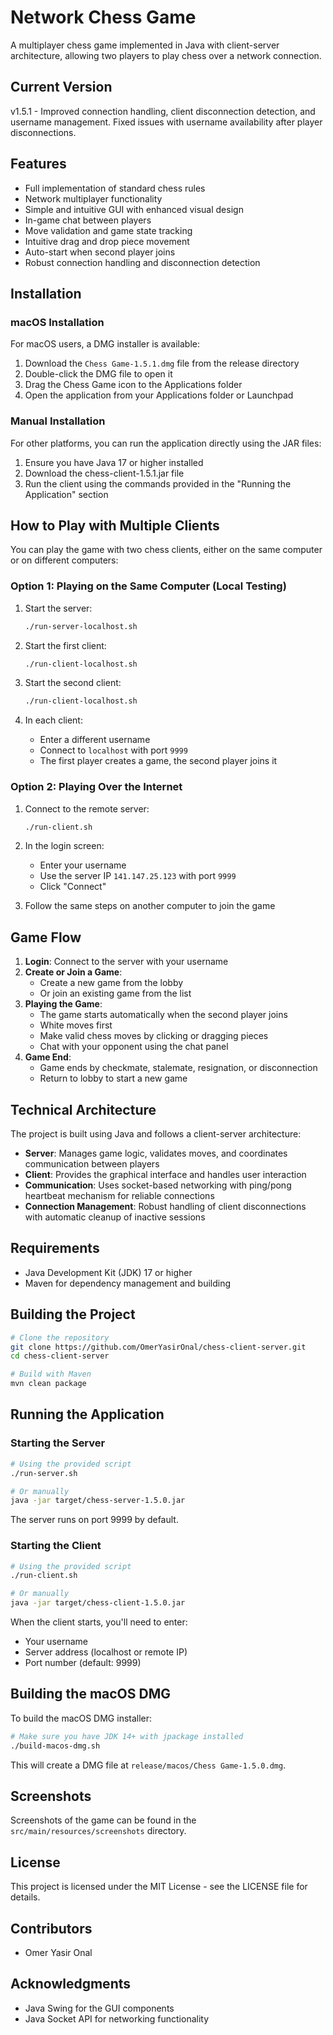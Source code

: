 # Network Chess Game

A multiplayer chess game implemented in Java with client-server architecture, allowing two players to play chess over a network connection.

## Current Version
v1.5.1 - Improved connection handling, client disconnection detection, and username management. Fixed issues with username availability after player disconnections.

## Features

- Full implementation of standard chess rules
- Network multiplayer functionality
- Simple and intuitive GUI with enhanced visual design
- In-game chat between players
- Move validation and game state tracking
- Intuitive drag and drop piece movement
- Auto-start when second player joins
- Robust connection handling and disconnection detection

## Installation

### macOS Installation
For macOS users, a DMG installer is available:
1. Download the `Chess Game-1.5.1.dmg` file from the release directory
2. Double-click the DMG file to open it
3. Drag the Chess Game icon to the Applications folder
4. Open the application from your Applications folder or Launchpad

### Manual Installation
For other platforms, you can run the application directly using the JAR files:
1. Ensure you have Java 17 or higher installed
2. Download the chess-client-1.5.1.jar file
3. Run the client using the commands provided in the "Running the Application" section

## How to Play with Multiple Clients

You can play the game with two chess clients, either on the same computer or on different computers:

### Option 1: Playing on the Same Computer (Local Testing)

1. Start the server:
   ```bash
   ./run-server-localhost.sh
   ```

2. Start the first client:
   ```bash
   ./run-client-localhost.sh
   ```
   
3. Start the second client:
   ```bash
   ./run-client-localhost.sh
   ```

4. In each client:
   - Enter a different username
   - Connect to `localhost` with port `9999`
   - The first player creates a game, the second player joins it

### Option 2: Playing Over the Internet

1. Connect to the remote server:
   ```bash
   ./run-client.sh
   ```

2. In the login screen:
   - Enter your username
   - Use the server IP `141.147.25.123` with port `9999`
   - Click "Connect"

3. Follow the same steps on another computer to join the game

## Game Flow

1. **Login**: Connect to the server with your username
2. **Create or Join a Game**: 
   - Create a new game from the lobby
   - Or join an existing game from the list
3. **Playing the Game**:
   - The game starts automatically when the second player joins
   - White moves first
   - Make valid chess moves by clicking or dragging pieces
   - Chat with your opponent using the chat panel
4. **Game End**:
   - Game ends by checkmate, stalemate, resignation, or disconnection
   - Return to lobby to start a new game

## Technical Architecture

The project is built using Java and follows a client-server architecture:

- **Server**: Manages game logic, validates moves, and coordinates communication between players
- **Client**: Provides the graphical interface and handles user interaction
- **Communication**: Uses socket-based networking with ping/pong heartbeat mechanism for reliable connections
- **Connection Management**: Robust handling of client disconnections with automatic cleanup of inactive sessions

## Requirements

- Java Development Kit (JDK) 17 or higher
- Maven for dependency management and building

## Building the Project

```bash
# Clone the repository
git clone https://github.com/OmerYasirOnal/chess-client-server.git
cd chess-client-server

# Build with Maven
mvn clean package
```

## Running the Application

### Starting the Server

```bash
# Using the provided script
./run-server.sh

# Or manually
java -jar target/chess-server-1.5.0.jar
```

The server runs on port 9999 by default.

### Starting the Client

```bash
# Using the provided script
./run-client.sh

# Or manually
java -jar target/chess-client-1.5.0.jar
```

When the client starts, you'll need to enter:
- Your username
- Server address (localhost or remote IP)
- Port number (default: 9999)

## Building the macOS DMG

To build the macOS DMG installer:

```bash
# Make sure you have JDK 14+ with jpackage installed
./build-macos-dmg.sh
```

This will create a DMG file at `release/macos/Chess Game-1.5.0.dmg`.

## Screenshots

Screenshots of the game can be found in the `src/main/resources/screenshots` directory.

## License

This project is licensed under the MIT License - see the LICENSE file for details.

## Contributors

- Omer Yasir Onal

## Acknowledgments

- Java Swing for the GUI components
- Java Socket API for networking functionality 